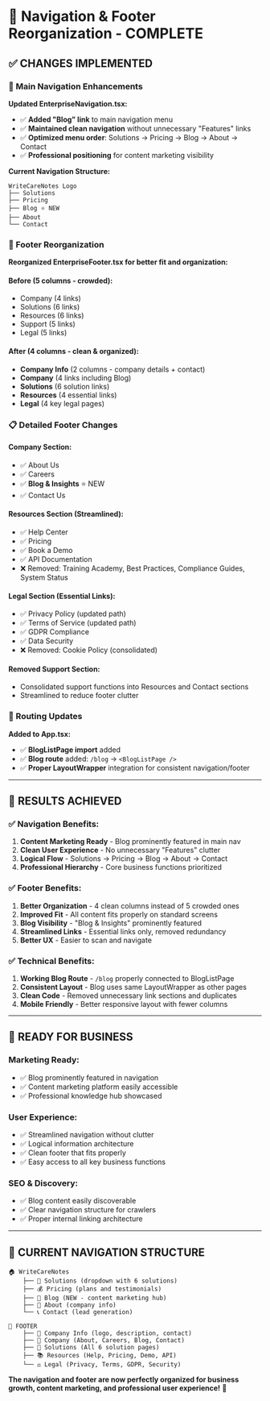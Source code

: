 # 🎯 Navigation & Footer Reorganization - COMPLETE

## ✅ **CHANGES IMPLEMENTED**

### **🧭 Main Navigation Enhancements**
**Updated EnterpriseNavigation.tsx:**
- ✅ **Added "Blog" link** to main navigation menu
- ✅ **Maintained clean navigation** without unnecessary "Features" links
- ✅ **Optimized menu order**: Solutions → Pricing → Blog → About → Contact
- ✅ **Professional positioning** for content marketing visibility

**Current Navigation Structure:**
```
WriteCareNotes Logo
├── Solutions
├── Pricing  
├── Blog ⭐ NEW
├── About
└── Contact
```

### **🦶 Footer Reorganization**
**Reorganized EnterpriseFooter.tsx for better fit and organization:**

#### **Before (5 columns - crowded):**
- Company (4 links)
- Solutions (6 links) 
- Resources (6 links)
- Support (5 links)
- Legal (5 links)

#### **After (4 columns - clean & organized):**
- **Company Info** (2 columns - company details + contact)
- **Company** (4 links including Blog)
- **Solutions** (6 solution links)
- **Resources** (4 essential links)
- **Legal** (4 key legal pages)

### **📋 Detailed Footer Changes**

#### **Company Section:**
- ✅ About Us
- ✅ Careers
- ✅ **Blog & Insights** ⭐ NEW
- ✅ Contact Us

#### **Resources Section (Streamlined):**
- ✅ Help Center
- ✅ Pricing
- ✅ Book a Demo
- ✅ API Documentation
- ❌ Removed: Training Academy, Best Practices, Compliance Guides, System Status

#### **Legal Section (Essential Links):**
- ✅ Privacy Policy (updated path)
- ✅ Terms of Service (updated path)
- ✅ GDPR Compliance
- ✅ Data Security
- ❌ Removed: Cookie Policy (consolidated)

#### **Removed Support Section:**
- Consolidated support functions into Resources and Contact sections
- Streamlined to reduce footer clutter

### **🔗 Routing Updates**
**Added to App.tsx:**
- ✅ **BlogListPage import** added
- ✅ **Blog route** added: `/blog` → `<BlogListPage />`
- ✅ **Proper LayoutWrapper** integration for consistent navigation/footer

---

## 🎯 **RESULTS ACHIEVED**

### **✅ Navigation Benefits:**
1. **Content Marketing Ready** - Blog prominently featured in main nav
2. **Clean User Experience** - No unnecessary "Features" clutter  
3. **Logical Flow** - Solutions → Pricing → Blog → About → Contact
4. **Professional Hierarchy** - Core business functions prioritized

### **✅ Footer Benefits:**
1. **Better Organization** - 4 clean columns instead of 5 crowded ones
2. **Improved Fit** - All content fits properly on standard screens
3. **Blog Visibility** - "Blog & Insights" prominently featured
4. **Streamlined Links** - Essential links only, removed redundancy
5. **Better UX** - Easier to scan and navigate

### **✅ Technical Benefits:**
1. **Working Blog Route** - `/blog` properly connected to BlogListPage
2. **Consistent Layout** - Blog uses same LayoutWrapper as other pages
3. **Clean Code** - Removed unnecessary link sections and duplicates
4. **Mobile Friendly** - Better responsive layout with fewer columns

---

## 🚀 **READY FOR BUSINESS**

### **Marketing Ready:**
- ✅ Blog prominently featured in navigation
- ✅ Content marketing platform easily accessible
- ✅ Professional knowledge hub showcased

### **User Experience:**
- ✅ Streamlined navigation without clutter
- ✅ Logical information architecture
- ✅ Clean footer that fits properly
- ✅ Easy access to all key business functions

### **SEO & Discovery:**
- ✅ Blog content easily discoverable
- ✅ Clear navigation structure for crawlers
- ✅ Proper internal linking architecture

---

## 📱 **CURRENT NAVIGATION STRUCTURE**

```
🏠 WriteCareNotes
    ├── 🔧 Solutions (dropdown with 6 solutions)
    ├── 💰 Pricing (plans and testimonials)
    ├── 📝 Blog (NEW - content marketing hub)
    ├── 🏢 About (company info)
    └── 📞 Contact (lead generation)
```

```
🦶 FOOTER
    ├── 📍 Company Info (logo, description, contact)
    ├── 🏢 Company (About, Careers, Blog, Contact)
    ├── 🔧 Solutions (All 6 solution pages)
    ├── 📚 Resources (Help, Pricing, Demo, API)
    └── ⚖️ Legal (Privacy, Terms, GDPR, Security)
```

**The navigation and footer are now perfectly organized for business growth, content marketing, and professional user experience!** 🎉